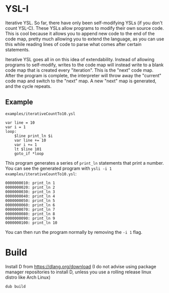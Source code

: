 # YSL-I
Iterative YSL. So far, there have only been self-modifying YSLs (if you don't count
YSL-C). These YSLs allow programs to modify their own source code. This is cool because
it allows you to append new code to the end of the code map, pretty much allowing you
to extend the language, as you can use this while reading lines of code
to parse what comes after certain statements.

Iterative YSL goes all in on this idea of extendability. Instead of allowing programs
to self-modify, writes to the code map will instead write to a blank code map that is
created every "iteration". This is the "next" code map. After the program is complete,
the interpreter will throw away the "current" code map and switch to the "next" map.
A new "next" map is generated, and the cycle repeats.

## Example
`examples/iterativeCountTo10.ysl`

```
var line = 10
var i = 1
loop:
	$line print_ln $i
	var line += 10
	var i += 1
	lt $line 101
	goto_if *loop
```

This program generates a series of `print_ln` statements that print a number. You can
see the generated program with `ysli -i 1 examples/iterativeCountTo10.ysl`:

```
0000000010: print_ln 1
0000000020: print_ln 2
0000000030: print_ln 3
0000000040: print_ln 4
0000000050: print_ln 5
0000000060: print_ln 6
0000000070: print_ln 7
0000000080: print_ln 8
0000000090: print_ln 9
0000000100: print_ln 10
```

You can then run the program normally by removing the `-i 1` flag.

# Build
Install D from <https://dlang.org/download> (I do not advise using package manager
repositories to install D, unless you use a rolling release linux distro like Arch
Linux)
```
dub build
```

